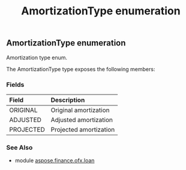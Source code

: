 ﻿---
title: AmortizationType enumeration
second_title: Aspose.Finance for Python via .NET API References
description: 
type: docs
weight: 260
url: /python-net/aspose.finance.ofx.loan/amortizationtype/
is_root: false
---

## AmortizationType enumeration

Amortization type enum.



The AmortizationType type exposes the following members:

### Fields
| Field | Description |
| :- | :- |
| ORIGINAL | Original amortization |
| ADJUSTED | Adjusted amortization |
| PROJECTED | Projected amortization |


### See Also

* module [aspose.finance.ofx.loan](../)
